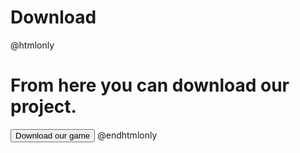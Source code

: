 # Download
@htmlonly
<h1 id='text'>From here you can download our project.</h1>
<a href='#'><button>Download our game</button></a>
 <script type="text/javascript">
    let button = document.getElementsByTagName("button");
    let text = document.getElementById("text");

    button[0].addEventListener("click", function() {
        text.innerHTML = "Qsha! Thanks for your support!";
    });
 </script>
@endhtmlonly